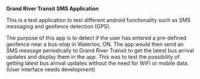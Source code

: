 **Grand River Transit SMS Application**

This is a test application to test different android functionality such as SMS messaging and geofence detection (GPS).

The purpose of this app is to detect if the user has entered a pre-defined geofence near a bus-stop in Waterloo, ON.
The app would then send an SMS message periodically to Grand River Transit to get the latest bus arrival updates and display them in the app.
This was to test the possibility of getting latest bus arrival updates without the need for WiFi or mobile data. (User interface needs development)
